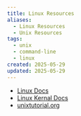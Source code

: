 ```yaml
---
title: Linux Resources
aliases:
  - Linux Resources
  - Unix Resources
tags:
  - unix
  - command-line
  - linux
created: 2025-05-29
updated: 2025-05-29
---
```


- [Linux Docs](https://linux.die.net/)
- [Linux Kernal Docs](https://www.kernel.org/doc/html/latest/)
- [unixtutorial.org](https://unixtutorial.org/)